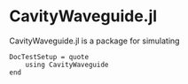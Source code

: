 # CavityWaveguide.jl

CavityWaveguide.jl is a package for simulating 

```@meta
DocTestSetup = quote
    using CavityWaveguide
end
```

